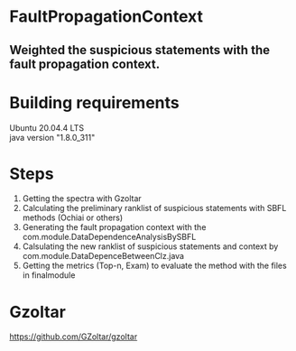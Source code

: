 # FaultPropagationContext  
Weighted the suspicious statements with the fault propagation context.  
---------------------------------
 # Building requirements  
  Ubuntu 20.04.4 LTS  
  java version "1.8.0_311"  
 # Steps   
 1. Getting the spectra with Gzoltar  
 2. Calculating the preliminary ranklist of suspicious statements with SBFL methods (Ochiai or others)  
 3. Generating the fault propagation context with the com.module.DataDependenceAnalysisBySBFL  
 4. Calsulating the new ranklist of suspicious statements and context by com.module.DataDepenceBetweenClz.java  
 5. Getting the metrics (Top-n, Exam) to evaluate the method with the files in finalmodule    
# Gzoltar   
https://github.com/GZoltar/gzoltar  
